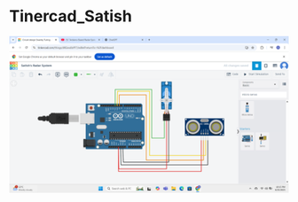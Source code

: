 # Tinercad_Satish


![image alt](https://github.com/satishspatil-01/Tinercad_Satish/blob/main/Screenshot%20(1).png?raw=true)
